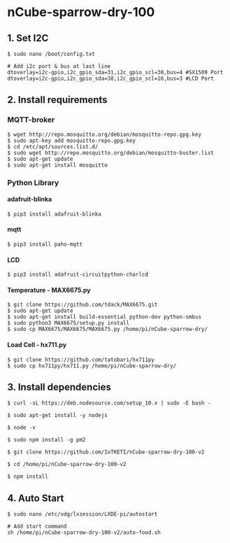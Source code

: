 # nCube-sparrow-dry-100

## 1. Set I2C
```
$ sudo nano /boot/config.txt

# Add i2c port & bus at last line
dtoverlay=i2c-gpio,i2c_gpio_sda=31,i2c_gpio_scl=30,bus=4 #SX1509 Port
dtoverlay=i2c-gpio,i2c_gpio_sda=38,i2c_gpio_scl=16,bus=3 #LCD Port
```

## 2. Install requirements

### MQTT-broker
```
$ wget http://repo.mosquitto.org/debian/mosquitto-repo.gpg.key
$ sudo apt-key add mosquitto-repo.gpg.key
$ cd /etc/apt/sources.list.d/
$ sudo wget http://repo.mosquitto.org/debian/mosquitto-buster.list 
$ sudo apt-get update
$ sudo apt-get install mosquitto
```
### Python Library
#### adafruit-blinka
```
$ pip3 install adafruit-blinka
```
#### mqtt
```
$ pip3 install paho-mqtt
```
#### LCD
```
$ pip3 install adafruit-circuitpython-charlcd
 ```
#### Temperature - MAX6675.py
```
$ git clone https://github.com/tdack/MAX6675.git
$ sudo apt-get update
$ sudo apt-get install build-essential python-dev python-smbus
$ sudo python3 MAX6675/setup.py install 
$ sudo cp MAX6675/MAX6675/MAX6675.py /home/pi/nCube-sparrow-dry/
```
#### Load Cell - hx711.py
```
$ git clone https://github.com/tatobari/hx711py
$ sudo cp hx711py/hx711.py /home/pi/nCube-sparrow-dry/
```
  
## 3. Install dependencies
```
$ curl -sL https://deb.nodesource.com/setup_10.x | sudo -E bash -

$ sudo apt-get install -y nodejs

$ node -v

$ sudo npm install -g pm2

$ git clone https://github.com/IoTKETI/nCube-sparrow-dry-100-v2

$ cd /home/pi/nCube-sparrow-dry-100-v2

$ npm install
```

## 4. Auto Start
```
$ sudo nano /etc/xdg/lxsession/LXDE-pi/autostart
```
```
# Add start command
sh /home/pi/nCube-sparrow-dry-100-v2/auto-food.sh
```

